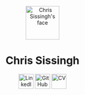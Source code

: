 <p align="center"><img width="90" height="90" src="https://chris.sissingh.me/profile-pic.png" alt="Chris Sissingh's face"></a>
<h1 align="center">Chris Sissingh</h1>
<p align="center">
  <a href="https://linkedin.com/in/cjsissingh" target="_blank" rel="noopener noreferrer"><img class="dark:hidden" width="40" height="40" src="https://chris.sissingh.me/linkedin-white.svg" alt="LinkedIn" /></a>
  <a href="https://github.com/cjsissingh" target="_blank" rel="noopener noreferrer"><img class="dark:hidden" width="40" height="40" src="https://chris.sissingh.me/github-white.svg" alt="GitHub" /></a>
  <a href="https://chris.sissingh.me/cv"><img class="hidden dark:block" width="40" height="40" src="https://chris.sissingh.me/cv-white.svg" alt="CV" /></a>
</p>
